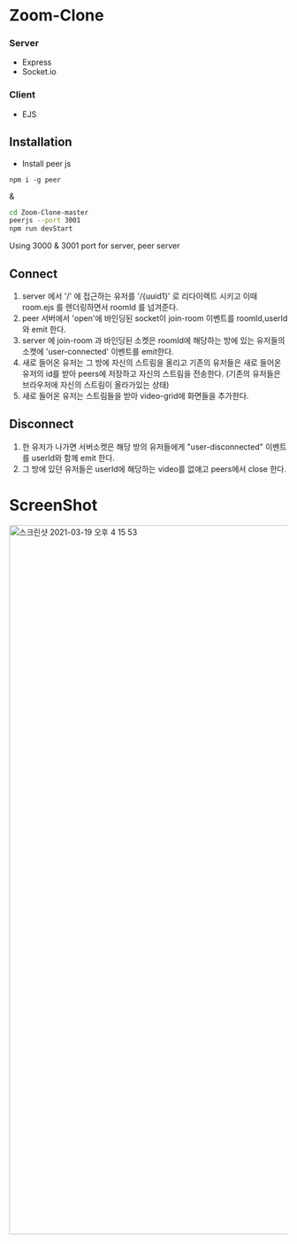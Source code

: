 # Zoom-Clone

### Server
- Express
- Socket.io



### Client
- EJS

## Installation
- Install peer js
```
npm i -g peer
```
&

```sh
cd Zoom-Clone-master
peerjs --port 3001
npm run devStart
```
Using 3000 & 3001 port for server, peer server

## Connect
1. server 에서 '/' 에 접근하는 유저를 '/{uuid1}' 로 리다이렉트 시키고 이때 room.ejs 를 렌더링하면서 roomId 를 넘겨준다.
2. peer 서버에서 'open'에 바인딩된 socket이 join-room 이벤트를 roomId,userId와 emit 한다.
3. server 에 join-room 과 바인딩된 소켓은 roomId에 해당하는 방에 있는 유저들의 소켓에 'user-connected' 이벤트를 emit한다.
4. 새로 들어온 유저는 그 방에 자신의 스트림을 올리고 기존의 유저들은 새로 들어온 유저의 id를 받아 peers에 저장하고 자신의 스트림을 전송한다. (기존의 유저들은 브라우저에 자신의 스트림이 올라가있는 상태)
5. 새로 들어온 유저는 스트림들을 받아 video-grid에 화면들을 추가한다.

## Disconnect
1. 한 유저가 나가면 서버소켓은 해당 방의 유저들에게 "user-disconnected" 이벤트를 userId와 함께 emit 한다.
2. 그 방에 있던 유저들은 userId에 해당하는 video를 없애고 peers에서 close 한다.

# ScreenShot
<img width="1280" alt="스크린샷 2021-03-19 오후 4 15 53" src="https://user-images.githubusercontent.com/19744909/111744613-d8fc8380-88ce-11eb-90fc-4db8058e78d0.png">

